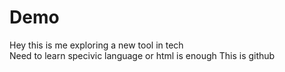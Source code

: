 # Demo
Hey this is me exploring a new tool in tech 
<br>
Need to learn specivic language or html is enough
This is github
